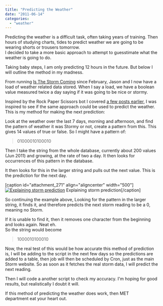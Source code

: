 ```yaml
---
title: "Predicting the Weather"
date: "2011-06-14"
categories: 
  - "weather"
---
```


Predicting the weather is a difficult task, often taking years of training. Then hours of studying charts, tides to predict weather we are going to be wearing shorts or trousers tomorrow.  
I decided to take a more basic approach to attempt to guesstimate what the weather is going to do.

Taking baby steps, I am only predicting 12 hours in the future. But below I will outline the method in my madness.  
  
From running [Is The Storm Coming](http://www.isthestormcoming.com) since February, Jason and I now have a load of weather related data stored. When I say a load, we have a boolean value measured twice a day saying if it was going to be nice or stormy.

Inspired by the Rock Paper Scissors bot I covered [a few posts earlier](http://snappeh.com/blog/rock-paper-scissors-bot/), I was inspired to see if the same approach could be used to predict the weather.  
This is my method for making the next prediction:

Look at the weather over the last 7 days, morning and afternoon, and find the pattern of weather it was Stormy or not, create a pattern from this. This gives 14 values of true or false. So I might have a pattern of:

> 01000010100010

Then I take the string from the whole database, currently about 200 values (Jun 2011) and growing, at the rate of two a day. It then looks for occurrences of this pattern in the database.

It then looks for this in the larger string and pulls out the next value. This is the prediction for the next day.

\[caption id="attachment\_271" align="aligncenter" width="500"\][![Explaining storm prediction](/images/patterndemo.png "Pattern Demo")](http://snappeh.com/blog/wp-content/uploads/2011/06/patterndemo.png) Explaining storm prediction\[/caption\]

So continuing the example above, Looking for the pattern in the larger string, it finds it, and therefore predicts the next storm reading to be a 0, meaning no Storm.

If it is unable to find it, then it removes one character from the beginning and looks again. Neat eh.  
So the string would become

> 1000010100010

Now, the real test of this would be how accurate this method of prediction is, I will be adding to the script in the next few days so the predictions are added to a table, then job will then be scheduled by Cron, just as the main Storm website. So as soon as it fetches the real storm data, I will predict the next reading.

Then I will code a another script to check my accuracy. I'm hoping for good results, but realistically I doubt it will.

If this method of predicting the weather does work, then MET department eat your heart out.
